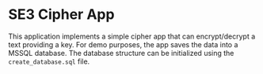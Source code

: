 # SE3 Cipher App
This application implements a simple cipher app that can encrypt/decrypt a text providing a key.
For demo purposes, the app saves the data into a MSSQL database.
The database structure can be initialized using the `create_database.sql` file.
